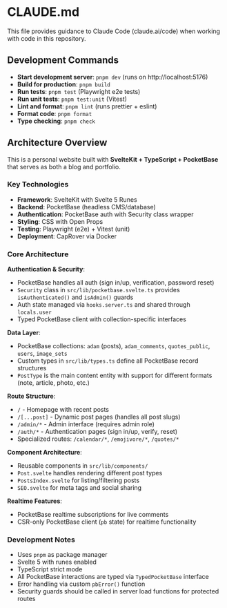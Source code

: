 # CLAUDE.md

This file provides guidance to Claude Code (claude.ai/code) when working with code in this repository.

## Development Commands

- **Start development server**: `pnpm dev` (runs on http://localhost:5176)
- **Build for production**: `pnpm build`
- **Run tests**: `pnpm test` (Playwright e2e tests)
- **Run unit tests**: `pnpm test:unit` (Vitest)
- **Lint and format**: `pnpm lint` (runs prettier + eslint)
- **Format code**: `pnpm format`
- **Type checking**: `pnpm check`

## Architecture Overview

This is a personal website built with **SvelteKit + TypeScript + PocketBase** that serves as both a blog and portfolio.

### Key Technologies
- **Framework**: SvelteKit with Svelte 5 Runes
- **Backend**: PocketBase (headless CMS/database)
- **Authentication**: PocketBase auth with Security class wrapper
- **Styling**: CSS with Open Props
- **Testing**: Playwright (e2e) + Vitest (unit)
- **Deployment**: CapRover via Docker

### Core Architecture

**Authentication & Security**:
- PocketBase handles all auth (sign in/up, verification, password reset)
- `Security` class in `src/lib/pocketbase.svelte.ts` provides `isAuthenticated()` and `isAdmin()` guards
- Auth state managed via `hooks.server.ts` and shared through `locals.user`
- Typed PocketBase client with collection-specific interfaces

**Data Layer**:
- PocketBase collections: `adam` (posts), `adam_comments`, `quotes_public`, `users`, `image_sets`
- Custom types in `src/lib/types.ts` define all PocketBase record structures
- `PostType` is the main content entity with support for different formats (note, article, photo, etc.)

**Route Structure**:
- `/` - Homepage with recent posts
- `/[...post]` - Dynamic post pages (handles all post slugs)
- `/admin/*` - Admin interface (requires admin role)
- `/auth/*` - Authentication pages (sign in/up, verify, reset)
- Specialized routes: `/calendar/*`, `/emojivore/*`, `/quotes/*`

**Component Architecture**:
- Reusable components in `src/lib/components/`
- `Post.svelte` handles rendering different post types
- `PostsIndex.svelte` for listing/filtering posts
- `SEO.svelte` for meta tags and social sharing

**Realtime Features**:
- PocketBase realtime subscriptions for live comments
- CSR-only PocketBase client (`pb` state) for realtime functionality

### Development Notes

- Uses `pnpm` as package manager
- Svelte 5 with runes enabled
- TypeScript strict mode
- All PocketBase interactions are typed via `TypedPocketBase` interface
- Error handling via custom `pbError()` function
- Security guards should be called in server load functions for protected routes
